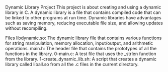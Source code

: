 Dynamic Library Project
This project is about creating and using a dynamic library in C. A dynamic library is a file that contains compiled code that can be linked to other programs at run time. Dynamic libraries have advantages such as saving memory, reducing executable file size, and allowing updates without recompiling.

Files
libdynamic.so: The dynamic library file that contains various functions for string manipulation, memory allocation, input/output, and arithmetic operations.
main.h: The header file that contains the prototypes of all the functions in the library.
0-main.c: A test file that uses the _strlen function from the library.
1-create_dynamic_lib.sh: A script that creates a dynamic library called liball.so from all the .c files in the current directory.

